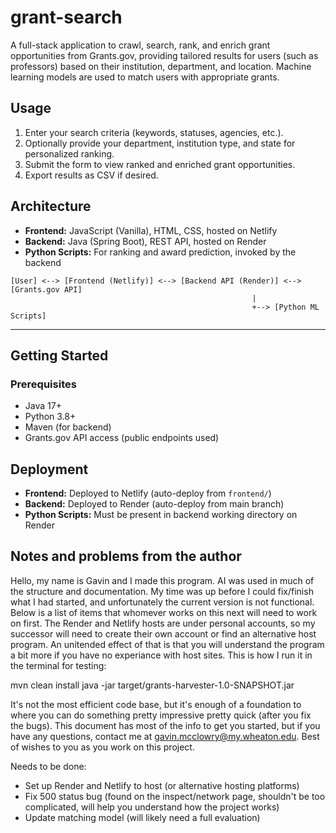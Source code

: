 # grant-search

A full-stack application to crawl, search, rank, and enrich grant opportunities from Grants.gov, providing tailored results for users (such as professors) based on their institution, department, and location. Machine learning models are used to match users with appropriate grants.

## Usage

1. Enter your search criteria (keywords, statuses, agencies, etc.).
2. Optionally provide your department, institution type, and state for personalized ranking.
3. Submit the form to view ranked and enriched grant opportunities.
4. Export results as CSV if desired.

## Architecture

- **Frontend:** JavaScript (Vanilla), HTML, CSS, hosted on Netlify
- **Backend:** Java (Spring Boot), REST API, hosted on Render
- **Python Scripts:** For ranking and award prediction, invoked by the backend

```
[User] <--> [Frontend (Netlify)] <--> [Backend API (Render)] <--> [Grants.gov API]
                                                      |
                                                      +--> [Python ML Scripts]
```

---

## Getting Started

### Prerequisites

- Java 17+
- Python 3.8+
- Maven (for backend)
- Grants.gov API access (public endpoints used)

## Deployment

- **Frontend:** Deployed to Netlify (auto-deploy from `frontend/`)
- **Backend:** Deployed to Render (auto-deploy from main branch)
- **Python Scripts:** Must be present in backend working directory on Render

## Notes and problems from the author

Hello, my name is Gavin and I made this program. AI was used in much of the structure and documentation. My time was up before I could fix/finish what I had started, and unfortunately the current version is not functional. Below is a list of items that whomever works on this next will need to work on first. The Render and Netlify hosts are under personal accounts, so my successor will need to create their own account or find an alternative host program. An unitended effect of that is that you will understand the program a bit more if you have no experiance with host sites. This is how I run it in the terminal for testing:

mvn clean install
java -jar target/grants-harvester-1.0-SNAPSHOT.jar

It's not the most efficient code base, but it's enough of a foundation to where you can do something pretty impressive pretty quick (after you fix the bugs). This document has most of the info to get you started, but if you have any questions, contact me at gavin.mcclowry@my.wheaton.edu. Best of wishes to you as you work on this project.

Needs to be done:
- Set up Render and Netlify to host (or alternative hosting platforms)
- Fix 500 status bug (found on the inspect/network page, shouldn't be too complicated, will help you understand how the project works)
- Update matching model (will likely need a full evaluation)
